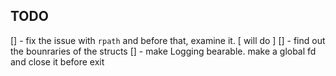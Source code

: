 ## TODO

[]  - fix the issue with `rpath` and before that, examine it. [ will do ]
[]  - find out the bounraries of the structs
[]  - make Logging bearable. make a global fd and close it before exit
